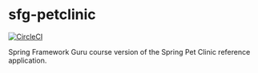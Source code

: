 # sfg-petclinic

[![CircleCI](https://circleci.com/gh/itamarc/sfg-petclinic/tree/master.svg?style=svg)](https://circleci.com/gh/itamarc/sfg-petclinic/tree/master)

Spring Framework Guru course version of the Spring Pet Clinic reference application.
